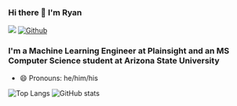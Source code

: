 ### Hi there 👋 I'm Ryan

![](https://visitor-badge.laobi.icu/badge?page_id=rmsmith251.rmsmith251)
[![Github](https://img.shields.io/github/followers/rmsmith251?label=Follow&style=social)](https://github.com/rmsmith251)

### I'm a Machine Learning Engineer at Plainsight and an MS Computer Science student at Arizona State University

- 😄 Pronouns: he/him/his

![Top Langs](https://github-readme-stats.vercel.app/api/top-langs/?username=rmsmith251&theme=tokyonight)
![GitHub stats](https://github-readme-stats.vercel.app/api?username=rmsmith251&show_icons=true&theme=tokyonight)
